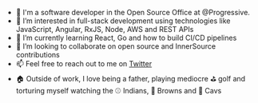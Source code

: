 - 👋 I'm a software developer in the Open Source Office at @Progressive.
- 👀 I’m interested in full-stack development using technologies like JavaScript, Angular, RxJS, Node, AWS and REST APIs
- 🌱 I’m currently learning React, Go and how to build CI/CD pipelines
- 💞️ I’m looking to collaborate on open source and InnerSource contributions
- 📫 Feel free to reach out to me on [Twitter](https://twitter.com/mikejancar)
- :house: Outside of work, I love being a father, playing mediocre :golf: golf and torturing myself watching the :baseball: Indians, :football: Browns and :basketball: Cavs
